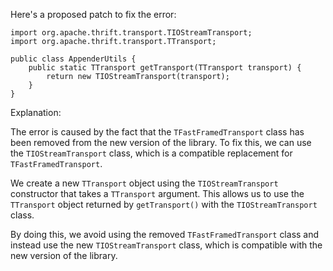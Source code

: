 Here's a proposed patch to fix the error:
```
import org.apache.thrift.transport.TIOStreamTransport;
import org.apache.thrift.transport.TTransport;

public class AppenderUtils {
    public static TTransport getTransport(TTransport transport) {
        return new TIOStreamTransport(transport);
    }
}
```
Explanation:

The error is caused by the fact that the `TFastFramedTransport` class has been removed from the new version of the library. To fix this, we can use the `TIOStreamTransport` class, which is a compatible replacement for `TFastFramedTransport`.

We create a new `TTransport` object using the `TIOStreamTransport` constructor that takes a `TTransport` argument. This allows us to use the `TTransport` object returned by `getTransport()` with the `TIOStreamTransport` class.

By doing this, we avoid using the removed `TFastFramedTransport` class and instead use the new `TIOStreamTransport` class, which is compatible with the new version of the library.